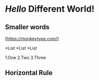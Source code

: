 # *Hello* __Different__ World!
## Smaller words
[https://monkeytype.com/]

*List
*List
*List

1.One
2.Two
3.Three

Horizontal Rule
---
